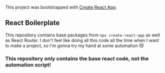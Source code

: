 This project was bootstrapped with [Create React App](https://github.com/facebook/create-react-app).

## React Boilerplate

This repository contains base packages from `npx create-react-app` as well as React Router. I don't feel like doing all this code all the time when I want to make a project, so I'm gonna try my hand at some automation 😼

### This repository only contains the base react code, not the automation script!